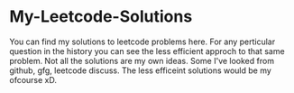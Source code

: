 # My-Leetcode-Solutions
You can find my solutions to leetcode problems here.
For any perticular question in the history you can see the less efficient approch to that same problem.
Not all the solutions are my own ideas. Some I've looked from github, gfg, leetcode discuss.
The less efficeint solutions would be my ofcourse xD.
